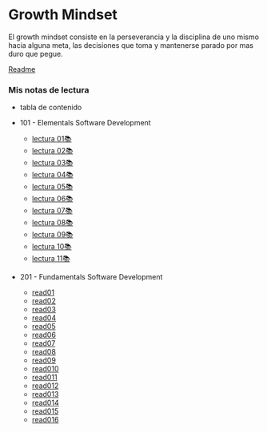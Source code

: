 # Growth Mindset
El growth mindset consiste en la perseverancia y la disciplina de uno mismo hacia alguna meta, las decisiones que toma y mantenerse parado por mas duro que pegue.

[Readme](./README.md)

### Mis notas de lectura 

- tabla de contenido 

- 101 - Elementals Software Development
    - [lectura 01📚](./101%20/read-01.md)
    - [lectura 02📚](./101%20/read-02.md)
    - [lectura 03📚](./101%20/read-03.md)
    - [lectura 04📚](./101%20/read-04.md)
    - [lectura 05📚](./101%20/read-05.md)
    - [lectura 06📚](./101%20/read-06.md)
    - [lectura 07📚](./101%20/read-07.md)
    - [lectura 08📚](./101%20/read-08.md)
    - [lectura 09📚](./101%20/read-09.md)
    - [lectura 10📚](./101%20/read-10.md)
    - [lectura 11📚](./101%20/read-11.md)
  
-  201 - Fundamentals Software Development
   -  [read01](./101/read-01.md)
   -  [read02](./101/read-02.md)
   -  [read03](./101/read-03.md)
   -  [read04](./101/read-04.md)
   -  [read05](./101/read-05.md)
   -  [read06](./101/read-06.md)
   -  [read07](./101/read-07.md)
   -  [read08](./101/read-08.md)
   -  [read09](./101/read-09.md)
   -  [read010](./101/read-10.md)
   -  [read011](./101/read-11.md)
   -  [read012](./101/read-12.md)
   -  [read013](./101/read-13.md)
   -  [read014](./101/read-14.md)
   -  [read015](./101/read-15.md)
   -  [read016](./101/read-16.md)